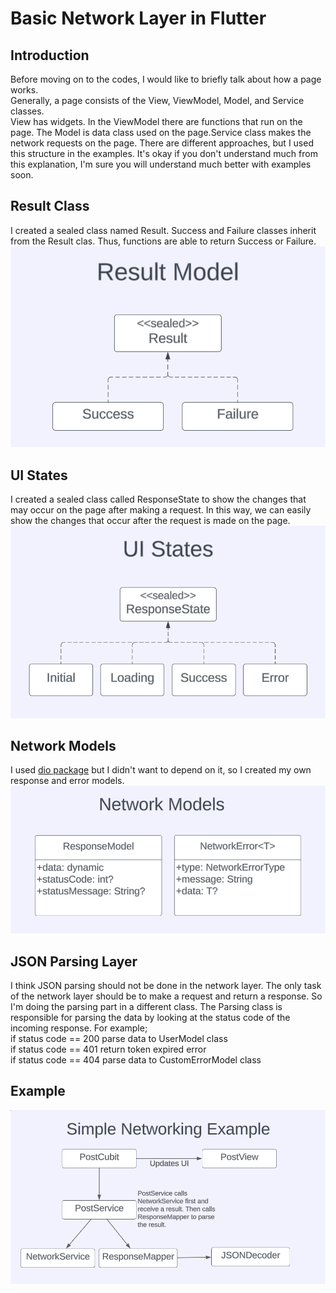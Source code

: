 # Basic Network Layer in Flutter

## Introduction
Before moving on to the codes, I would like to briefly talk about how a page works.<br/>
Generally, a page consists of the View, ViewModel, Model, and Service classes.<br/>
View has widgets. In the ViewModel there are functions that run on the page. The Model is data class used on the page.Service class makes the network requests on the page. There are different approaches, but I used this structure in the examples. It's okay if you don't understand much from this explanation, I'm sure you will understand much better with examples soon.<br/>

## Result Class
I created a sealed class named Result. Success and Failure classes inherit from the Result clas. Thus, functions are able to return Success or Failure.
![Result class](images/result-model.png)<br/>

## UI States
I created a sealed class called ResponseState to show the changes that may occur on the page after making a request. In this way, we can easily show the changes that occur after the request is made on the page.<br/>
![Result class](images/ui-states.png)<br/>

## Network Models
I used [dio package](https://pub.dev/packages/dio) but I didn't want to depend on it, so I created my own response and error models.<br/>
![Network models](images/network-models.png)<br/>

## JSON Parsing Layer
I think JSON parsing should not be done in the network layer. The only task of the network layer should be to make a request and return a response. So I'm doing the parsing part in a different class. The Parsing class is responsible for parsing the data by looking at the status code of the incoming response. For example;<br/>
if status code == 200 parse data to UserModel class<br/>
if status code == 401 return token expired error<br/>
if status code == 404 parse data to CustomErrorModel class<br/>

## Example
![Simple example](images/simple-example.png)<br/>


